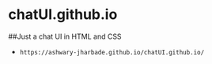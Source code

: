 # chatUI.github.io

##Just a chat UI in HTML and CSS

*     https://ashwary-jharbade.github.io/chatUI.github.io/
